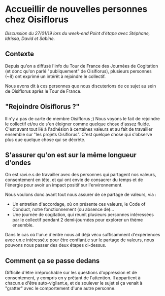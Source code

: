# Accueillir de nouvelles personnes chez Oisiflorus

*Discussion du 27/01/19 lors du week-end Point d'étape avec Stéphane, Idrissa, David et Sabine.*

## Contexte
Depuis qu'on a diffusé l'info du Tour de France des Journées de Cogitation (et donc qu'on parlé "publiquement" de Oisiflorus), plusieurs personnes (~8) ont exprimé un intérêt à rejoindre le collectif.

Nous avons dit à ces personnes que nous discuterions de ce sujet au sein de Oisiflorus après le Tour de France.

## "Rejoindre Oisiflorus ?"
Il n'y a pas de carte de membre Oisiflorus ;)
Nous voyons le fait de rejoindre le collectif et/ou de s'en éloigner comme quelque chose d'assez fluide. C'est avant tout lié à l'adhésion à certaines valeurs et au fait de travailler ensemble sur "les projets Oisiflorus". C'est quelque chose qui s'observe plus que quelque chose qui se décrète.

## S'assurer qu'on est sur la même longueur d'ondes
On est ravi.e.s de travailler avec des personnes qui partagent nos valeurs, consentement en tête, et qui ont envie de consacrer du temps et de l'énergie pour avoir un impact positif sur l'environnement.

Nous voulons donc avant tout nous assurer de ce partage de valeurs, via : 
- Un entretien d'accordage, où on présente ces valeurs, le Code of Conduct, notre fonctionnement (ou absence de)...
- Une journée de cogitation, qui réunit plusieurs personnes intéressées par le collectif pendant 2 demi-journées pour explorer un thème ensemble.

Dans le cas où l'un.e d'entre nous ait déjà vécu suffisamment d'expériences avec un.e intéressé.e pour être confiant.e sur le partage de valeurs, nous pouvons nous passer des deux étapes ci-dessus.

## Comment ça se passe dedans
Difficile d'être irréprochable sur les questions d'oppression et de consentement, y compris en y prêtant de l'attention.
Il appartient à chacun.e d'être auto-vigilant.e, et de soulever le sujet si ça venait à "gratter" avec le comportement d'une autre personne.

